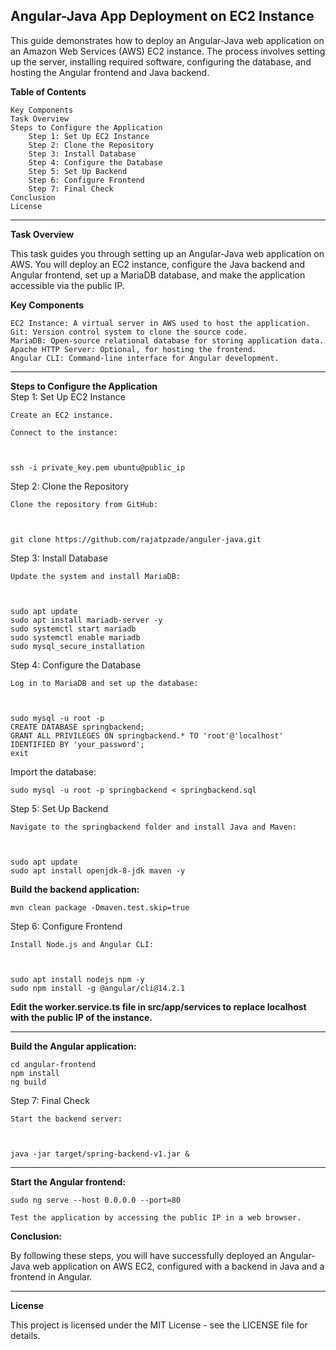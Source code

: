 **Angular-Java App Deployment on EC2 Instance**<br>
---

This guide demonstrates how to deploy an Angular-Java web application on an Amazon Web Services (AWS) EC2 instance. The process involves setting up the server, installing required software, configuring the database, and hosting the Angular frontend and Java backend.

**Table of Contents**

    Key Components
    Task Overview
    Steps to Configure the Application
        Step 1: Set Up EC2 Instance
        Step 2: Clone the Repository
        Step 3: Install Database
        Step 4: Configure the Database
        Step 5: Set Up Backend
        Step 6: Configure Frontend
        Step 7: Final Check
    Conclusion
    License
---

**Task Overview** <br>


This task guides you through setting up an Angular-Java web application on AWS. You will deploy an EC2 instance, configure the Java backend and Angular frontend, set up a MariaDB database, and make the application accessible via the public IP.

**Key Components**<br>

    EC2 Instance: A virtual server in AWS used to host the application.
    Git: Version control system to clone the source code.
    MariaDB: Open-source relational database for storing application data.
    Apache HTTP Server: Optional, for hosting the frontend.
    Angular CLI: Command-line interface for Angular development.
---

**Steps to Configure the Application**<br>
Step 1: Set Up EC2 Instance

    Create an EC2 instance.

    Connect to the instance:

    

    ssh -i private_key.pem ubuntu@public_ip

Step 2: Clone the Repository

    Clone the repository from GitHub:

    

    git clone https://github.com/rajatpzade/anguler-java.git

Step 3: Install Database

    Update the system and install MariaDB:

    

    sudo apt update
    sudo apt install mariadb-server -y
    sudo systemctl start mariadb
    sudo systemctl enable mariadb
    sudo mysql_secure_installation

Step 4: Configure the Database

    Log in to MariaDB and set up the database:

    

    sudo mysql -u root -p
    CREATE DATABASE springbackend;
    GRANT ALL PRIVILEGES ON springbackend.* TO 'root'@'localhost' IDENTIFIED BY 'your_password';
    exit

Import the database:

    

    sudo mysql -u root -p springbackend < springbackend.sql

Step 5: Set Up Backend

    Navigate to the springbackend folder and install Java and Maven:

    

    sudo apt update
    sudo apt install openjdk-8-jdk maven -y

**Build the backend application:**

    

    mvn clean package -Dmaven.test.skip=true

Step 6: Configure Frontend

    Install Node.js and Angular CLI:

    

    sudo apt install nodejs npm -y
    sudo npm install -g @angular/cli@14.2.1
  
**Edit the worker.service.ts file in src/app/services to replace localhost with the public IP of the instance.**<br>

---

**Build the Angular application:**

    

    cd angular-frontend
    npm install
    ng build

Step 7: Final Check

    Start the backend server:

    

    java -jar target/spring-backend-v1.jar &
---

**Start the Angular frontend:**

    

    sudo ng serve --host 0.0.0.0 --port=80

    Test the application by accessing the public IP in a web browser.

**Conclusion:**

By following these steps, you will have successfully deployed an Angular-Java web application on AWS EC2, configured with a backend in Java and a frontend in Angular.<br>

---

**License**

This project is licensed under the MIT License - see the LICENSE file for details.
